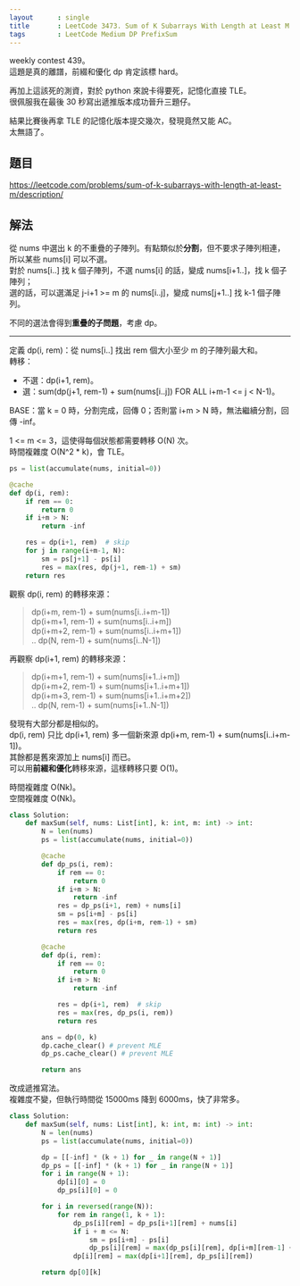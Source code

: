 ```yaml
---
layout      : single
title       : LeetCode 3473. Sum of K Subarrays With Length at Least M
tags        : LeetCode Medium DP PrefixSum
---
```

weekly contest 439。  
這題是真的離譜，前綴和優化 dp 肯定該標 hard。  

再加上這該死的測資，對於 python 來說卡得要死，記憶化直接 TLE。  
很佩服我在最後 30 秒寫出遞推版本成功晉升三題仔。  

結果比賽後再拿 TLE 的記憶化版本提交幾次，發現竟然又能 AC。  
太無語了。  

## 題目

<https://leetcode.com/problems/sum-of-k-subarrays-with-length-at-least-m/description/>

## 解法

從 nums 中選出 k 的不重疊的子陣列。有點類似於**分割**，但不要求子陣列相連，所以某些 nums[i] 可以不選。  
對於 nums[i..] 找 k 個子陣列，不選 nums[i] 的話，變成 nums[i+1..]，找 k 個子陣列；  
選的話，可以選滿足 j-i+1 >= m 的 nums[i..j]，變成 nums[j+1..] 找 k-1 個子陣列。  

不同的選法會得到**重疊的子問題**，考慮 dp。  

---

定義 dp(i, rem)：從 nums[i..] 找出 rem 個大小至少 m 的子陣列最大和。  
轉移：  

- 不選：dp(i+1, rem)。  
- 選：sum(dp(j+1, rem-1) + sum(nums[i..j]) FOR ALL i+m-1 <= j < N-1)。  

BASE：當 k = 0 時，分割完成，回傳 0；否則當 i+m > N 時，無法繼續分割，回傳 -inf。  

1 <= m <= 3，這使得每個狀態都需要轉移 O(N) 次。  
時間複雜度 O(N^2 \* k)，會 TLE。  

```python
ps = list(accumulate(nums, initial=0))          

@cache
def dp(i, rem):
    if rem == 0:
        return 0
    if i+m > N:
        return -inf

    res = dp(i+1, rem)  # skip
    for j in range(i+m-1, N):
        sm = ps[j+1] - ps[i]
        res = max(res, dp(j+1, rem-1) + sm)
    return res
```

觀察 dp(i, rem) 的轉移來源：  
> dp(i+m, rem-1) + sum(nums[i..i+m-1])  
> dp(i+m+1, rem-1) + sum(nums[i..i+m])  
> dp(i+m+2, rem-1) + sum(nums[i..i+m+1])  
> ..
> dp(N, rem-1) + sum(nums[i..N-1])  

再觀察 dp(i+1, rem) 的轉移來源：  
> dp(i+m+1, rem-1) + sum(nums[i+1..i+m])  
> dp(i+m+2, rem-1) + sum(nums[i+1..i+m+1])  
> dp(i+m+3, rem-1) + sum(nums[i+1..i+m+2])  
> ..
> dp(N, rem-1) + sum(nums[i+1..N-1])  

發現有大部分都是相似的。  
dp(i, rem) 只比 dp(i+1, rem) 多一個新來源 dp(i+m, rem-1) + sum(nums[i..i+m-1])。  
其餘都是舊來源加上 nums[i] 而已。  
可以用**前綴和優化**轉移來源，這樣轉移只要 O(1)。  

時間複雜度 O(Nk)。  
空間複雜度 O(Nk)。  

```python
class Solution:
    def maxSum(self, nums: List[int], k: int, m: int) -> int:
        N = len(nums)
        ps = list(accumulate(nums, initial=0))

        @cache
        def dp_ps(i, rem):
            if rem == 0:
                return 0
            if i+m > N:
                return -inf
            res = dp_ps(i+1, rem) + nums[i]
            sm = ps[i+m] - ps[i]
            res = max(res, dp(i+m, rem-1) + sm)
            return res

        @cache
        def dp(i, rem):
            if rem == 0:
                return 0
            if i+m > N:
                return -inf

            res = dp(i+1, rem)  # skip
            res = max(res, dp_ps(i, rem))
            return res

        ans = dp(0, k)
        dp.cache_clear() # prevent MLE
        dp_ps.cache_clear() # prevent MLE

        return ans
```

改成遞推寫法。  
複雜度不變，但執行時間從 15000ms 降到 6000ms，快了非常多。  

```python
class Solution:
    def maxSum(self, nums: List[int], k: int, m: int) -> int:
        N = len(nums)
        ps = list(accumulate(nums, initial=0))

        dp = [[-inf] * (k + 1) for _ in range(N + 1)]
        dp_ps = [[-inf] * (k + 1) for _ in range(N + 1)]
        for i in range(N + 1):
            dp[i][0] = 0
            dp_ps[i][0] = 0

        for i in reversed(range(N)):
            for rem in range(1, k + 1):
                dp_ps[i][rem] = dp_ps[i+1][rem] + nums[i]
                if i + m <= N:
                    sm = ps[i+m] - ps[i]
                    dp_ps[i][rem] = max(dp_ps[i][rem], dp[i+m][rem-1] + sm)
                dp[i][rem] = max(dp[i+1][rem], dp_ps[i][rem])

        return dp[0][k]
```
